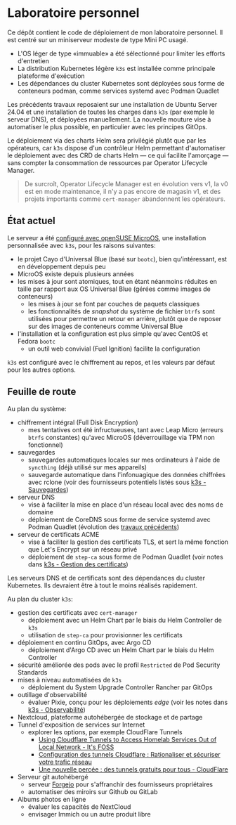 # Laboratoire personnel

Ce dépôt contient le code de déploiement de mon laboratoire personnel. Il est centré sur un miniserveur modeste de type Mini PC usagé.

* L'OS léger de type «immuable» a été sélectionné pour limiter les efforts d'entretien
* La distribution Kubernetes légère `k3s` est installée comme principale plateforme d'exécution
* Les dépendances du cluster Kubernetes sont déployées sous forme de conteneurs podman, comme services systemd avec Podman Quadlet

Les précédents travaux reposaient sur une installation de Ubuntu Server 24.04 et une installation de toutes les charges dans `k3s` (par exemple le serveur DNS), et déployées manuellement. La nouvelle mouture vise à automatiser le plus possible, en particulier avec les principes GitOps.

Le déploiement via des charts Helm sera privilégié plutôt que par les opérateurs, car `k3s` dispose d'un contrôleur Helm permettant d'automatiser le déploiement avec des CRD de charts Helm ― ce qui facilite l'amorçage ― sans compter la consommation de ressources par Operator Lifecycle Manager.

> De surcroît, Operator Lifecycle Manager est en évolution vers v1, la v0 est en mode maintenance, il n'y a pas encore de magasin v1, et des projets importants comme `cert-manager` abandonnent les opérateurs.

## État actuel

Le serveur a été [configuré avec openSUSE MicroOS](microos/README.md), une installation personnalisée avec `k3s`, pour les raisons suivantes:

* le projet Cayo d'Universal Blue (basé sur `bootc`), bien qu'intéressant, est en développement depuis peu
* MicroOS existe depuis plusieurs années
* les mises à jour sont atomiques, tout en étant néanmoins réduites en taille par rapport aux OS Universal Blue (gérées comme images de conteneurs)
  * les mises à jour se font par couches de paquets classiques
  * les fonctionnalités de _snapshot_ du système de fichier `btrfs` sont utilisées pour permettre un retour en arrière, plutôt que de reposer sur des images de conteneurs comme Universal Blue
* l'installation et la configuration est plus simple qu'avec CentOS et Fedora `bootc`
  * un outil web convivial (Fuel Ignition) facilite la configuration

`k3s` est configuré avec le chiffrement au repos, et les valeurs par défaut pour les autres options.

## Feuille de route

Au plan du système:

* chiffrement intégral (Full Disk Encryption)
  * mes tentatives ont été infructueuses, tant avec Leap Micro (erreurs `btrfs` constantes) qu'avec MicroOS (déverrouillage via TPM non fonctionnel)
* sauvegardes
  * sauvegardes automatiques locales sur mes ordinateurs à l'aide de `syncthing` (déjà utilisé sur mes appareils)
  * sauvegarde automatique dans l'infonuagique des données chiffrées avec rclone (voir des fournisseurs potentiels listés sous [k3s - Sauvegardes](k3s/README.md#sauvegardes))
* serveur DNS
  * vise à faciliter la mise en place d'un réseau local avec des noms de domaine
  * déploiement de CoreDNS sous forme de service systemd avec Podman Quadlet (évolution des [travaux précédents](dns/README.md))
* serveur de certificats ACME
  * vise à faciliter la gestion des certificats TLS, et sert la même fonction que Let's Encrypt sur un réseau privé
  * déploiement de `step-ca` sous forme de Podman Quadlet (voir notes dans [k3s - Gestion des certificats](k3s/README.md#gestion-des-certificats))

Les serveurs DNS et de certificats sont des dépendances du cluster Kubernetes. Ils devraient être à tout le moins réalisés rapidement.

Au plan du cluster `k3s`:

* gestion des certificats avec `cert-manager`
  * déploiement avec un Helm Chart par le biais du Helm Controller de `k3s`
  * utilisation de `step-ca` pour provisionner les certificats
* déploiement en continu GitOps, avec Argo CD
  * déploiement d'Argo CD avec un Helm Chart par le biais du Helm Controller
* sécurité améliorée des pods avec le profil `Restricted` de Pod Security Standards
* mises à niveau automatisées de `k3s`
  * déploiement du System Upgrade Controller Rancher par GitOps
* outillage d'observabilité
  * évaluer Pixie, conçu pour les déploiements _edge_ (voir les notes dans [k3s - Observabilité](k3s/README.md#observabilité))
* Nextcloud, plateforme autohébergée de stockage et de partage
* Tunnel d'exposition de services sur Internet
  * explorer les options, par exemple CloudFlare Tunnels
    * [Using Cloudflare Tunnels to Access Homelab Services Out of Local Network - It's FOSS](https://itsfoss.com/cloudflare-tunnels/)
    * [Configuration des tunnels Cloudflare : Rationaliser et sécuriser votre trafic réseau](https://fr.simeononsecurity.com/guides/how-to-setup-and-use-cloudflare-tunnels/)
    * [Une nouvelle percée : des tunnels gratuits pour tous - CloudFlare](https://blog.cloudflare.com/fr-fr/tunnel-for-everyone/)
* Serveur git autohébergé
  * serveur [Forgejo](https://forgejo.org/) pour s'affranchir des fournisseurs propriétaires
  * automatiser des miroirs sur Github ou GitLab
* Albums photos en ligne
  * évaluer les capacités de NextCloud
  * envisager Immich ou un autre produit libre
